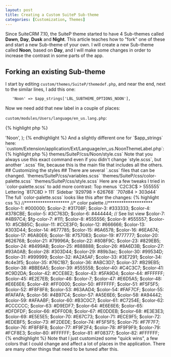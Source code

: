```yaml
---
layout: post
title: Creating a Custom SuiteP Sub-theme
categories: [Customization, Themes]
---
```


Since SuiteCRM 7.10, the SuiteP theme started to have 4 
Sub-themes called **Dawn**, **Day**, **Dusk** and **Night**.
This article teaches how to "fork" one of these and start a new Sub-theme of your own. 
I will create a new Sub-theme called **Noon**, based on **Day**, 
and I will make some changes in order to increase the contrast in some parts of the app.


## Forking an existing Sub-theme ##

I start by editing `custom/themes/SuiteP/themedef.php`, and near the end, next to the similar lines, I add this one:

`   'Noon' => $app_strings['LBL_SUBTHEME_OPTIONS_NOON'],`

Now we need add that new label in a couple of places:

`custom/modules/Users/language/en_us.lang.php`:

{% highlight php %}
<?php
$mod_strings = array (
  'LBL_SUBTHEME_OPTIONS_NOON' => 'Noon',
);
{% endhighlight %}

And a slightly different one for `$app_strings` here:

`custom/Extension/application/Ext/Language/en_us.NoonThemeLabel.php`:

{% highlight php %}
<?php
$app_strings['LBL_SUBTHEME_OPTIONS_NOON']= 'Noon';
{% endhighlight %}

Next, we copy the subdirectory of the sub-theme that looks closest to what we want, giving this command from the root of the SuiteCRM installation:

`cp -R themes/SuiteP/css/Day themes/SuiteP/css/Noon`

At this point, just do a Quick Repair and Rebuild and the Sub-theme is operational and can be selected from the User's profile, `Advanced` tab.

## Compiling the styles ##

In order to be able to compile this CSS, you need to install a SASS compiler. On Ubuntu this can be done from your SuiteCRM directory with:

`composer require leafo/scssphp`

You can then compile using the following command everytime you change any `.scss` file:

`./vendor/bin/pscss -f compressed themes/SuiteP/css/Noon/style.scss >  themes/SuiteP/css/Noon/style.css`

Note that you always use this exact command even if you didn't change `style.scss`, but another `.scss` file, because this is the main file that includes all the others.

## Customizing the styles ##

There are several `.scss` files that can be changed. 

`themes/SuiteP/css/variables.scss`
`themes/SuiteP/css/color-palette.scss`
`themes/SuiteP/css/style.scss`

Here are a few tweaks I tried in `color-palette.scss` to add more contrast:

Top menus
`C2C3C$ > 555555`

Lettering
`817C8D > 111`

Sidebar
`929798 > 626768`
`707d84 > 303d44`



The full `color-palette.scss` looks like this after the changes:

{% highlight css %}
//********************
//* color palette
//********************
$color-1: #000000;
$color-2: #31708F;
$color-3: #333333;
$color-4: #378CBE;
$color-5: #3C763D;
$color-6: #444444;
// See list view
$color-7: #4B97C4;
$fg-color-7: #111;
$color-8: #555556;
$color-9: #555557;
$color-10: #5CB85C;
$color-11: #CCE3F0;
$color-12: #666666;
$color-13: #303D44;
$color-14: #677785;
$color-15: #6A6578;
$color-16: #6EA674;
$color-17: #6A80E6;
$color-18: #757083;
$color-19: #777777;
$color-20: #626768;
$color-21: #79996A;
$color-22: #808F9C;
$color-23: #829EB5;
$color-24: #8499AB;
$color-25: #888888;
$color-26: #8A6D3B;
$color-27: #93A0AB;
$color-28: #303D44;
$color-29: #89b3ac;
$color-30: #99534D;
$color-31: #999999;
$color-32: #A2A5AF;
$color-33: #3E7291;
$color-34: #c4e3f5;
$color-35: #76C1B7;
$color-36: #ABC3D7;
$color-37: #B29EB5;
$color-38: #BBE6A5;
$color-39: #555558;
$color-40: #C4C3C7;
$color-41: #C9D2DA;
$color-42: #CCE8E2;
$color-43: #5FA9D4;
$color-44: #FFFFFF;
$color-45: #E2E7EB;
$color-46: $color-7;
$color-47: #E6D5A5;
$color-48: #E6E6E6;
$color-49: #FF0000;
$color-50: #FFFFFF;
$color-51: #F5F5F5;
$color-52: #F8F8F8;
$color-53: #63AAD4;
$color-54: #FAF7CF;
$color-55: #FAFAFA;
$color-56: #4B97C4;
$color-57: #A5E6E6;
$color-58: #A94442;
$color-59: #AFAABF;
$color-60: #B3C0C7;
$color-61: #C7254E;
$color-62: #CCCCCC;
$color-63: #D9EDF7;
$color-64: #E6E6E6;
$color-65: #DFDFDF;
$color-66: #DFF0D8;
$color-67: #E0DDEB;
$color-68: #E3E3E3;
$color-69: #E5E5E5;
$color-70: #E67C73;
$color-71: #ECE9F5;
$color-72: #EDEBF5;
$color-73: #F2DEDE;
$color-74: #F5F5F5;
$color-75: #F7F7F7;
$color-76: #F8F8F8;
$color-77: #F9F2F4;
$color-78: #F9F9F9;
$color-79: #FCF8E3;
$color-80: #FFFFFF;
$color-81: #F08377;
$color-82: #FFFFFF;
{% endhighlight %}

Note that I just customized some "quick wins", a few colors that I could change and affect a lot of places in the application. There are many other things that need to be tuned after this.